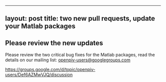 ---
layout: post
title: two new pull requests, update your Matlab packages
----

## Please review the new updates

Please review the two critical bug fixes for the Matlab packages, read the details on our mailing list: <openpiv-users@googlegroups.com>

<https://groups.google.com/d/topic/openpiv-users/Def6AZMwVJQ/discussion>

